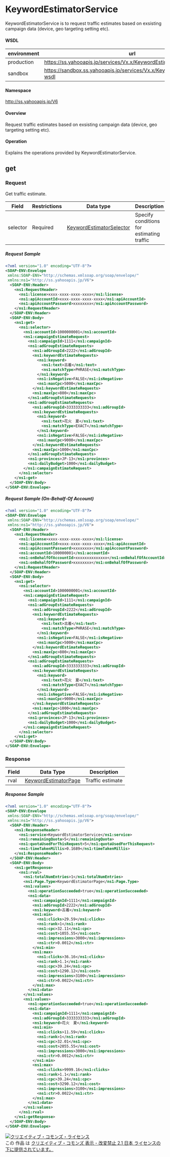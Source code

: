 # KeywordEstimatorService
KeywordEstimatorService is to request traffic estimates based on exsisting campaign data (device, geo targeting setting etc).
#### WSDL
| environment | url |
|---|---|
| production  | https://ss.yahooapis.jp/services/Vx.x/KeywordEstimatorService?wsdl|
| sandbox  | https://sandbox.ss.yahooapis.jp/services/Vx.x/KeywordEstimatorService?wsdl |
#### Namespace
http://ss.yahooapis.jp/V6
#### Overview
Request traffic estimates based on exsisting campaign data (device, geo targeting setting etc).
#### Operation
Explains the operations provided by KeywordEstimatorService.
## get
### Request
Get traffic estimate.

| Field | Restrictions | Data type | Description | 
|---|---|---|---|
| selector | Required | [KeywordEstimatorSelector](../data/KeywordEstimatorSelector.md) | Specify conditions for estimating traffic | 
##### Request Sample
```xml
<?xml version="1.0" encoding="UTF-8"?>
<SOAP-ENV:Envelope
 xmlns:SOAP-ENV="http://schemas.xmlsoap.org/soap/envelope/"
 xmlns:ns1="http://ss.yahooapis.jp/V6">
  <SOAP-ENV:Header>
    <ns1:RequestHeader>
      <ns1:license>xxxx-xxxx-xxxx-xxxx</ns1:license>
      <ns1:apiAccountId>xxxx-xxxx-xxxx-xxxx</ns1:apiAccountId>
      <ns1:apiAccountPassword>xxxxxxxx</ns1:apiAccountPassword>
    </ns1:RequestHeader>
  </SOAP-ENV:Header>
  <SOAP-ENV:Body>
    <ns1:get>
      <ns1:selector>
        <ns1:accountId>1000000001</ns1:accountId>
        <ns1:campaignEstimateRequest>
          <ns1:campaignId>1111</ns1:campaignId>
          <ns1:adGroupEstimateRequests>
            <ns1:adGroupId>2222</ns1:adGroupId>
            <ns1:keywordEstimateRequests>
              <ns1:keyword>
                <ns1:text>古着</ns1:text>
                <ns1:matchType>PHRASE</ns1:matchType>
              </ns1:keyword>
              <ns1:isNegative>FALSE</ns1:isNegative>
              <ns1:maxCpc>5000</ns1:maxCpc>
            </ns1:keywordEstimateRequests>
            <ns1:maxCpc>800</ns1:maxCpc>
          </ns1:adGroupEstimateRequests>
          <ns1:adGroupEstimateRequests>
            <ns1:adGroupId>3333333333</ns1:adGroupId>
            <ns1:keywordEstimateRequests>
              <ns1:keyword>
                <ns1:text>花火　夏</ns1:text>
                <ns1:matchType>EXACT</ns1:matchType>
              </ns1:keyword>
              <ns1:isNegative>FALSE</ns1:isNegative>
              <ns1:maxCpc>9000</ns1:maxCpc>
            </ns1:keywordEstimateRequests>
            <ns1:maxCpc>1000</ns1:maxCpc>
          </ns1:adGroupEstimateRequests>
          <ns1:provinces>JP-13</ns1:provinces>
          <ns1:dailyBudget>1000</ns1:dailyBudget>
        </ns1:campaignEstimateRequest>
      </ns1:selector>
    </ns1:get>
  </SOAP-ENV:Body>
</SOAP-ENV:Envelope>

```
##### Request Sample (On-Behalf-Of Account)
```xml
<?xml version="1.0" encoding="UTF-8"?>
<SOAP-ENV:Envelope
 xmlns:SOAP-ENV="http://schemas.xmlsoap.org/soap/envelope/"
 xmlns:ns1="http://ss.yahooapis.jp/V6">
  <SOAP-ENV:Header>
    <ns1:RequestHeader>
      <ns1:license>xxxx-xxxx-xxxx-xxxx</ns1:license>
      <ns1:apiAccountId>xxxx-xxxx-xxxx-xxxx</ns1:apiAccountId>
      <ns1:apiAccountPassword>xxxxxxxx</ns1:apiAccountPassword>
      <ns1:accountId>100000001</ns1:accountId>
      <ns1:onBehalfOfAccountId>xxxxxxxxxxxxxx</ns1:onBehalfOfAccountId>
      <ns1:onBehalfOfPassword>xxxxxxxx</ns1:onBehalfOfPassword>
    </ns1:RequestHeader>
  </SOAP-ENV:Header>
  <SOAP-ENV:Body>
    <ns1:get>
      <ns1:selector>
        <ns1:accountId>1000000001</ns1:accountId>
        <ns1:campaignEstimateRequest>
          <ns1:campaignId>1111</ns1:campaignId>
          <ns1:adGroupEstimateRequests>
            <ns1:adGroupId>2222</ns1:adGroupId>
            <ns1:keywordEstimateRequests>
              <ns1:keyword>
                <ns1:text>古着</ns1:text>
                <ns1:matchType>PHRASE</ns1:matchType>
              </ns1:keyword>
              <ns1:isNegative>FALSE</ns1:isNegative>
              <ns1:maxCpc>5000</ns1:maxCpc>
            </ns1:keywordEstimateRequests>
            <ns1:maxCpc>800</ns1:maxCpc>
          </ns1:adGroupEstimateRequests>
          <ns1:adGroupEstimateRequests>
            <ns1:adGroupId>3333333333</ns1:adGroupId>
            <ns1:keywordEstimateRequests>
              <ns1:keyword>
                <ns1:text>花火　夏</ns1:text>
                <ns1:matchType>EXACT</ns1:matchType>
              </ns1:keyword>
              <ns1:isNegative>FALSE</ns1:isNegative>
              <ns1:maxCpc>9000</ns1:maxCpc>
            </ns1:keywordEstimateRequests>
            <ns1:maxCpc>1000</ns1:maxCpc>
          </ns1:adGroupEstimateRequests>
          <ns1:provinces>JP-13</ns1:provinces>
          <ns1:dailyBudget>1000</ns1:dailyBudget>
        </ns1:campaignEstimateRequest>
      </ns1:selector>
    </ns1:get>
  </SOAP-ENV:Body>
</SOAP-ENV:Envelope>
```

### Response
| Field | Data Type | Description | 
|---|---|---|
| rval | [KeywordEstimatorPage](../data/KeywordEstimatorPage.md) | Traffic estimate | 
##### Response Sample
```xml
<?xml version="1.0" encoding="UTF-8"?>
<SOAP-ENV:Envelope
 xmlns:SOAP-ENV="http://schemas.xmlsoap.org/soap/envelope/"
 xmlns:ns1="http://ss.yahooapis.jp/V6">
  <SOAP-ENV:Header>
    <ns1:ResponseHeader>
      <ns1:service>KeywordEstimatorService</ns1:service>
      <ns1:remainingQuota>5</ns1:remainingQuota>
      <ns1:quotaUsedForThisRequest>5</ns1:quotaUsedForThisRequest>
      <ns1:timeTakenMillis>0.1689</ns1:timeTakenMillis>
    </ns1:ResponseHeader>
  </SOAP-ENV:Header>
  <SOAP-ENV:Body>
    <ns1:getResponse>
      <ns1:rval>
        <ns1:totalNumEntries>1</ns1:totalNumEntries>
        <ns1:Page.Type>KeywordEstimatorPage</ns1:Page.Type>
        <ns1:values>
          <ns1:operationSucceeded>true</ns1:operationSucceeded>
          <ns1:data>
            <ns1:campaignId>1111</ns1:campaignId>
            <ns1:adGroupId>2222</ns1:adGroupId>
            <ns1:keyword>古着</ns1:keyword>
            <ns1:min>
              <ns1:clicks>29.59</ns1:clicks>
              <ns1:rank>1</ns1:rank>
              <ns1:cpc>32.11</ns1:cpc>
              <ns1:cost>1055.55</ns1:cost>
              <ns1:impressions>3000</ns1:impressions>
              <ns1:ctr>0.0012</ns1:ctr> 
            </ns1:min>
            <ns1:max>
              <ns1:clicks>36.16</ns1:clicks>
              <ns1:rank>1.1</ns1:rank>
              <ns1:cpc>39.24</ns1:cpc>
              <ns1:cost>1290.12</ns1:cost>
              <ns1:impressions>3100</ns1:impressions> 
              <ns1:ctr>0.0022</ns1:ctr> 
            </ns1:max>
          </ns1:data>
        </ns1:values>
        <ns1:values>
          <ns1:operationSucceeded>true</ns1:operationSucceeded>
          <ns1:data>
            <ns1:campaignId>1111</ns1:campaignId>
            <ns1:adGroupId>3333333333</ns1:adGroupId>
            <ns1:keyword>花火　夏</ns1:keyword>
            <ns1:min>
              <ns1:clicks>11.59</ns1:clicks>
              <ns1:rank>1</ns1:rank>
              <ns1:cpc>32.01</ns1:cpc>
              <ns1:cost>2055.55</ns1:cost>
              <ns1:impressions>3000</ns1:impressions>
              <ns1:ctr>0.0012</ns1:ctr>
            </ns1:min>
            <ns1:max>
              <ns1:clicks>9999.16</ns1:clicks>
              <ns1:rank>1.1</ns1:rank>
              <ns1:cpc>39.24</ns1:cpc>
              <ns1:cost>3290.12</ns1:cost>
              <ns1:impressions>3100</ns1:impressions>
              <ns1:ctr>0.0022</ns1:ctr>
            </ns1:max>
          </ns1:data>
        </ns1:values>
      </ns1:rval>
    </ns1:getResponse>
  </SOAP-ENV:Body>
</SOAP-ENV:Envelope>
```
<a rel="license" href="http://creativecommons.org/licenses/by-nd/2.1/jp/"><img alt="クリエイティブ・コモンズ・ライセンス" style="border-width:0" src="https://i.creativecommons.org/l/by-nd/2.1/jp/88x31.png" /></a><br />この 作品 は <a rel="license" href="http://creativecommons.org/licenses/by-nd/2.1/jp/">クリエイティブ・コモンズ 表示 - 改変禁止 2.1 日本 ライセンスの下に提供されています。</a>
